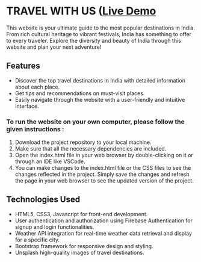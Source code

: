 # TRAVEL WITH US        ([Live Demo](https://travelwitharsh.netlify.app/)

This website is your ultimate guide to the most popular destinations in India. From rich cultural heritage to vibrant festivals, India has something to offer to every traveler. Explore the diversity and beauty of India through this website and plan your next adventure!

## Features
- Discover the top travel destinations in India with detailed information about each place.
- Get tips and recommendations on must-visit places.
- Easily navigate through the website with a user-friendly and intuitive interface.


### To run the website on your own computer, please follow the given instructions :
1. Download the project repository to your local machine.
2. Make sure that all the necessary dependencies are included.
3. Open the index.html file in your web browser by double-clicking on it or through an IDE like VSCode.
4. You can make changes to the index.html file or the CSS files to see the changes reflected in the project. Simply save the changes and refresh the page in your web browser to see the updated version of the project.


## Technologies Used
- HTML5, CSS3, Javascript for front-end development.
- User authentication and authorization using Firebase Authentication for signup and login functionalities.
- Weather API integration for real-time weather data retrieval and display for a specific city.
- Bootstrap framework for responsive design and styling.
- Unsplash high-quality images of travel destinations.
